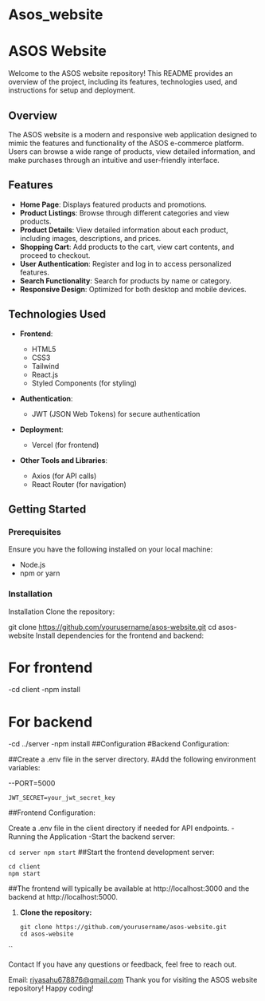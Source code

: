 # Asos_website
# ASOS Website

Welcome to the ASOS website repository! This README provides an overview of the project, including its features, technologies used, and instructions for setup and deployment.

## Overview

The ASOS website is a modern and responsive web application designed to mimic the features and functionality of the ASOS e-commerce platform. Users can browse a wide range of products, view detailed information, and make purchases through an intuitive and user-friendly interface.

## Features

- **Home Page**: Displays featured products and promotions.
- **Product Listings**: Browse through different categories and view products.
- **Product Details**: View detailed information about each product, including images, descriptions, and prices.
- **Shopping Cart**: Add products to the cart, view cart contents, and proceed to checkout.
- **User Authentication**: Register and log in to access personalized features.
- **Search Functionality**: Search for products by name or category.
- **Responsive Design**: Optimized for both desktop and mobile devices.

## Technologies Used

- **Frontend**:
  - HTML5
  - CSS3
  - Tailwind
  - React.js
  - Styled Components (for styling)
  
- **Authentication**:
  - JWT (JSON Web Tokens) for secure authentication

- **Deployment**:
  - Vercel (for frontend)
 
  
- **Other Tools and Libraries**:
  - Axios (for API calls)
  - React Router (for navigation)
 
  

## Getting Started

### Prerequisites

Ensure you have the following installed on your local machine:

- Node.js
- npm or yarn



### Installation

Installation
Clone the repository:



git clone https://github.com/yourusername/asos-website.git
cd asos-website
Install dependencies for the frontend and backend:



# For frontend
-cd client
-npm install

# For backend
-cd ../server
-npm install
##Configuration
#Backend Configuration:

##Create a .env file in the server directory.
#Add the following environment variables:




--PORT=5000
```MONGODB_URI=your_mongodb_connection_string
JWT_SECRET=your_jwt_secret_key

   ```
##Frontend Configuration:

Create a .env file in the client directory if needed for API endpoints.
-Running the Application
-Start the backend server:


``
cd server
npm start
``
##Start the frontend development server:


```
cd client
npm start
```
##The frontend will typically be available at http://localhost:3000 and the backend at http://localhost:5000.

1. **Clone the repository:**
   ```
   git clone https://github.com/yourusername/asos-website.git
   cd asos-website
``

Contact
If you have any questions or feedback, feel free to reach out.

Email: riyasahu678876@gmail.com
Thank you for visiting the ASOS website repository! Happy coding!







